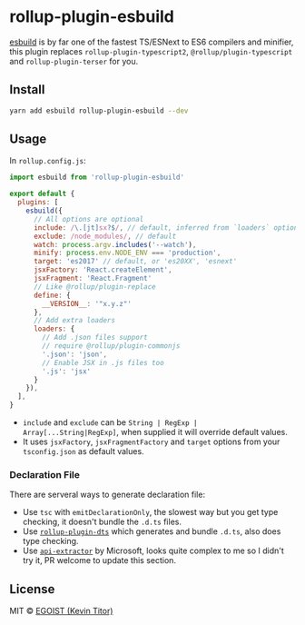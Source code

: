 # rollup-plugin-esbuild

[esbuild](https://github.com/evanw/esbuild) is by far one of the fastest TS/ESNext to ES6 compilers and minifier, this plugin replaces `rollup-plugin-typescript2`, `@rollup/plugin-typescript` and `rollup-plugin-terser` for you.

## Install

```bash
yarn add esbuild rollup-plugin-esbuild --dev
```

## Usage

In `rollup.config.js`:

```js
import esbuild from 'rollup-plugin-esbuild'

export default {
  plugins: [
    esbuild({
      // All options are optional
      include: /\.[jt]sx?$/, // default, inferred from `loaders` option
      exclude: /node_modules/, // default
      watch: process.argv.includes('--watch'),
      minify: process.env.NODE_ENV === 'production',
      target: 'es2017' // default, or 'es20XX', 'esnext'
      jsxFactory: 'React.createElement',
      jsxFragment: 'React.Fragment'
      // Like @rollup/plugin-replace
      define: {
        __VERSION__: '"x.y.z"'
      },
      // Add extra loaders
      loaders: {
        // Add .json files support
        // require @rollup/plugin-commonjs
        '.json': 'json',
        // Enable JSX in .js files too
        '.js': 'jsx'
      }
    }),
  ],
}
```

- `include` and `exclude` can be `String | RegExp | Array[...String|RegExp]`, when supplied it will override default values.
- It uses `jsxFactory`, `jsxFragmentFactory` and `target` options from your `tsconfig.json` as default values.

### Declaration File

There are serveral ways to generate declaration file:

- Use `tsc` with `emitDeclarationOnly`, the slowest way but you get type checking, it doesn't bundle the `.d.ts` files.
- Use [`rollup-plugin-dts`](https://github.com/Swatinem/rollup-plugin-dts) which generates and bundle `.d.ts`, also does type checking.
- Use [`api-extractor`](https://api-extractor.com/) by Microsoft, looks quite complex to me so I didn't try it, PR welcome to update this section.

## License

MIT &copy; [EGOIST (Kevin Titor)](https://github.com/sponsors/egoist)
